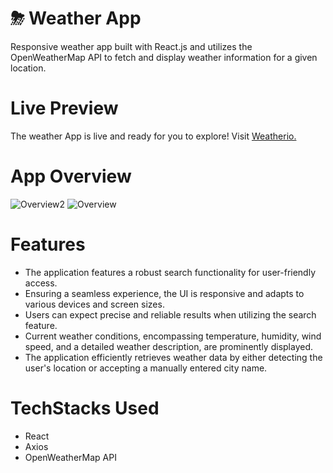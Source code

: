 # ⛈ Weather App
Responsive weather app built with React.js and utilizes the OpenWeatherMap API to fetch and display weather information for a given location.
# Live Preview
The weather App is live and ready for you to explore! Visit [Weatherio.](https://weatherio-pj.netlify.app/)
# App Overview
![Overview2](https://github.com/JadhavPrasad21/DigitalPaani-Assignment-WeatherApp-PJ/assets/86917788/af687e20-8976-4749-a497-825e01393d34)
![Overview](https://github.com/JadhavPrasad21/DigitalPaani-Assignment-WeatherApp-PJ/assets/86917788/955a2573-322a-47bd-b8e6-f47c9f5e8620)

# Features
- The application features a robust search functionality for user-friendly access.
- Ensuring a seamless experience, the UI is responsive and adapts to various devices and screen sizes.
- Users can expect precise and reliable results when utilizing the search feature.
- Current weather conditions, encompassing temperature, humidity, wind speed, and a detailed weather description, are prominently displayed.
- The application efficiently retrieves weather data by either detecting the user's location or accepting a manually entered city name.
# TechStacks Used
- React
- Axios
- OpenWeatherMap API
